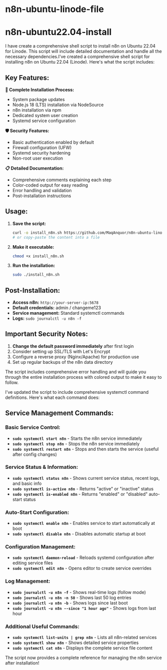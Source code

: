 # n8n-ubuntu-linode-file

# n8n-ubuntu22.04-install

I have create a comprehensive shell script to install n8n on Ubuntu 22.04 for Linode. This script will include detailed documentation and handle all the necessary dependencies.I've created a comprehensive shell script for installing n8n on Ubuntu 22.04 (Linode). Here's what the script includes:

## Key Features:

**🔧 Complete Installation Process:**
- System package updates
- Node.js 18 (LTS) installation via NodeSource
- n8n installation via npm
- Dedicated system user creation
- Systemd service configuration

**🛡️ Security Features:**
- Basic authentication enabled by default
- Firewall configuration (UFW)
- Systemd security hardening
- Non-root user execution

**📋 Detailed Documentation:**
- Comprehensive comments explaining each step
- Color-coded output for easy reading
- Error handling and validation
- Post-installation instructions

## Usage:

1. **Save the script:**
   ```bash
   curl -o install_n8n.sh https://github.com/MaqAnquor/n8n-ubuntu-linode-file/blob/34c3083f3e7ae3c5e05e9fe2c427514b606650e8/install_n8n.sh
   # or copy-paste the content into a file
   ```

2. **Make it executable:**
   ```bash
   chmod +x install_n8n.sh
   ```

3. **Run the installation:**
   ```bash
   sudo ./install_n8n.sh
   ```

## Post-Installation:

- **Access n8n:** `http://your-server-ip:5678`
- **Default credentials:** admin / changeme123
- **Service management:** Standard systemctl commands
- **Logs:** `sudo journalctl -u n8n -f`

## Important Security Notes:

1. **Change the default password immediately** after first login
2. Consider setting up SSL/TLS with Let's Encrypt
3. Configure a reverse proxy (Nginx/Apache) for production use
4. Set up regular backups of the n8n data directory

The script includes comprehensive error handling and will guide you through the entire installation process with colored output to make it easy to follow.

I've updated the script to include comprehensive systemctl command definitions. Here's what each command does:

## Service Management Commands:

### Basic Service Control:
- **`sudo systemctl start n8n`** - Starts the n8n service immediately
- **`sudo systemctl stop n8n`** - Stops the n8n service immediately  
- **`sudo systemctl restart n8n`** - Stops and then starts the service (useful after config changes)

### Service Status & Information:
- **`sudo systemctl status n8n`** - Shows current service status, recent logs, and basic info
- **`sudo systemctl is-active n8n`** - Returns "active" or "inactive" status
- **`sudo systemctl is-enabled n8n`** - Returns "enabled" or "disabled" auto-start status

### Auto-Start Configuration:
- **`sudo systemctl enable n8n`** - Enables service to start automatically at boot
- **`sudo systemctl disable n8n`** - Disables automatic startup at boot

### Configuration Management:
- **`sudo systemctl daemon-reload`** - Reloads systemd configuration after editing service files
- **`sudo systemctl edit n8n`** - Opens editor to create service overrides

### Log Management:
- **`sudo journalctl -u n8n -f`** - Shows real-time logs (follow mode)
- **`sudo journalctl -u n8n -n 50`** - Shows last 50 log entries
- **`sudo journalctl -u n8n -b`** - Shows logs since last boot
- **`sudo journalctl -u n8n --since "1 hour ago"`** - Shows logs from last hour

### Additional Useful Commands:
- **`sudo systemctl list-units | grep n8n`** - Lists all n8n-related services
- **`sudo systemctl show n8n`** - Shows detailed service properties
- **`sudo systemctl cat n8n`** - Displays the complete service file content

The script now provides a complete reference for managing the n8n service after installation!
